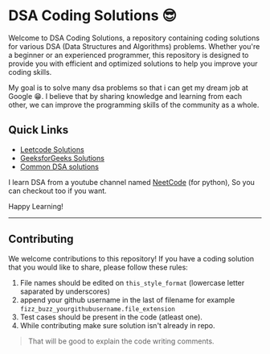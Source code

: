 # DSA Coding Solutions 😎
Welcome to DSA Coding Solutions, a repository containing coding solutions for various DSA (Data Structures and Algorithms) problems. Whether you're a beginner or an experienced programmer, this repository is designed to provide you with efficient and optimized solutions to help you improve your coding skills.

My goal is to solve many dsa problems so that i can get my dream job at Google 😁. I believe that by sharing knowledge and learning from each other, we can improve the programming skills of the community as a whole.

## Quick Links

* [Leetcode Solutions](https://github.com/Anas-Dew/dsa-coding-solutions/tree/main/Leetcode)
* [GeeksforGeeks Solutions](https://github.com/Anas-Dew/dsa-coding-solutions/tree/main/SOLUTIONS)
* [Common DSA solutions](https://github.com/Anas-Dew/dsa-coding-solutions/tree/main/Common%20DSA)

I learn DSA from a youtube channel named [NeetCode](https://www.youtube.com/@NeetCode) (for python), So you can checkout too if you want. 

Happy Learning!

---

## Contributing
We welcome contributions to this repository! If you have a coding solution that you would like to share, please follow these rules:

1. File names should be edited on `this_style_format` (lowercase letter saparated by underscores)
2. append your github username in the last of filename for example `fizz_buzz_yourgithubusername.file_extension`
3. Test cases should be present in the code (atleast one).
4. While contributing make sure solution isn't already in repo.

> That will be good to explain the code writing comments.